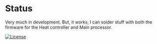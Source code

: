 # Status

Very much in development. But, it works, I can solder stuff with both the firmware for the Heat controller and Main processor.

[![License](https://img.shields.io/badge/License-Apache%202.0-blue.svg)](https://opensource.org/licenses/Apache-2.0)
